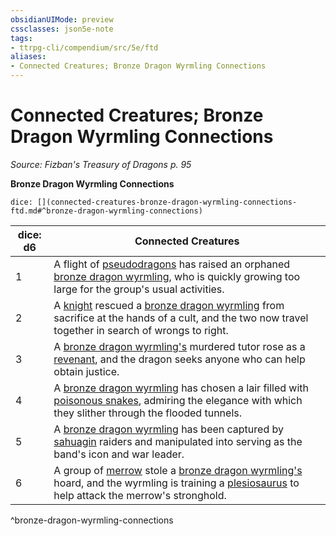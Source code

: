 ```yaml
---
obsidianUIMode: preview
cssclasses: json5e-note
tags:
- ttrpg-cli/compendium/src/5e/ftd
aliases:
- Connected Creatures; Bronze Dragon Wyrmling Connections
---
```

# Connected Creatures; Bronze Dragon Wyrmling Connections
*Source: Fizban's Treasury of Dragons p. 95* 

**Bronze Dragon Wyrmling Connections**

`dice: [](connected-creatures-bronze-dragon-wyrmling-connections-ftd.md#^bronze-dragon-wyrmling-connections)`

| dice: d6 | Connected Creatures |
|----------|---------------------|
| 1 | A flight of [pseudodragons](/3-Mechanics/CLI/Compendium/bestiary/dragon/pseudodragon.md) has raised an orphaned [bronze dragon wyrmling](/3-Mechanics/CLI/Compendium/bestiary/dragon/bronze-dragon-wyrmling.md), who is quickly growing too large for the group's usual activities. |
| 2 | A [knight](/3-Mechanics/CLI/Compendium/bestiary/humanoid/knight.md) rescued a [bronze dragon wyrmling](/3-Mechanics/CLI/Compendium/bestiary/dragon/bronze-dragon-wyrmling.md) from sacrifice at the hands of a cult, and the two now travel together in search of wrongs to right. |
| 3 | A [bronze dragon wyrmling's](/3-Mechanics/CLI/Compendium/bestiary/dragon/bronze-dragon-wyrmling.md) murdered tutor rose as a [revenant](/3-Mechanics/CLI/Compendium/bestiary/undead/revenant.md), and the dragon seeks anyone who can help obtain justice. |
| 4 | A [bronze dragon wyrmling](/3-Mechanics/CLI/Compendium/bestiary/dragon/bronze-dragon-wyrmling.md) has chosen a lair filled with [poisonous snakes](/3-Mechanics/CLI/Compendium/bestiary/beast/poisonous-snake.md), admiring the elegance with which they slither through the flooded tunnels. |
| 5 | A [bronze dragon wyrmling](/3-Mechanics/CLI/Compendium/bestiary/dragon/bronze-dragon-wyrmling.md) has been captured by [sahuagin](/3-Mechanics/CLI/Compendium/bestiary/humanoid/sahuagin.md) raiders and manipulated into serving as the band's icon and war leader. |
| 6 | A group of [merrow](/3-Mechanics/CLI/Compendium/bestiary/monstrosity/merrow.md) stole a [bronze dragon wyrmling's](/3-Mechanics/CLI/Compendium/bestiary/dragon/bronze-dragon-wyrmling.md) hoard, and the wyrmling is training a [plesiosaurus](/3-Mechanics/CLI/Compendium/bestiary/beast/plesiosaurus.md) to help attack the merrow's stronghold. |
^bronze-dragon-wyrmling-connections